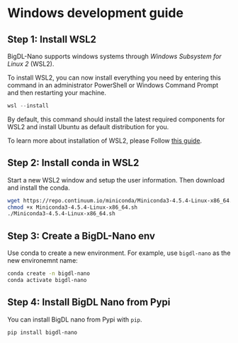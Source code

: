 # Windows development guide

## Step 1: Install WSL2

BigDL-Nano supports windows systems through *Windows Subsystem for Linux 2* (WSL2). 

To install WSL2, you can now install everything you need by entering this command in an administrator PowerShell or Windows Command Prompt and then restarting your machine.

```powershell
wsl --install
```

By default, this command should install the latest required components for WSL2 and install Ubuntu as default distribution for you. 


To learn more about installation of WSL2, please Follow [this guide](https://docs.microsoft.com/en-us/windows/wsl/install-win10). 

## Step 2: Install conda in WSL2

 Start a new WSL2 window and setup the user information. Then download and install the conda. 
 
```bash
wget https://repo.continuum.io/miniconda/Miniconda3-4.5.4-Linux-x86_64.sh
chmod +x Miniconda3-4.5.4-Linux-x86_64.sh
./Miniconda3-4.5.4-Linux-x86_64.sh
```

## Step 3: Create a BigDL-Nano env 

Use conda to create a new environment. For example, use `bigdl-nano` as the new environemnt name: 

```bash
conda create -n bigdl-nano
conda activate bigdl-nano
```


## Step 4: Install BigDL Nano from Pypi

You can install BigDL nano from Pypi with `pip`.

```
pip install bigdl-nano
```
